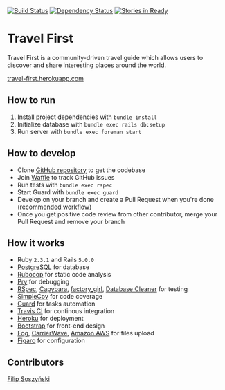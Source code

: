 [![Build Status](https://travis-ci.org/filip373/Travel-First.svg?branch=master)](https://travis-ci.org/filip373/Travel-First)
[![Dependency Status](https://gemnasium.com/badges/github.com/filip373/Travel-First.svg)](https://gemnasium.com/github.com/filip373/Travel-First)
[![Stories in Ready](https://badge.waffle.io/filip373/Travel-First.png?label=ready&title=Ready)](http://waffle.io/filip373/Travel-First)

# Travel First
Travel First is a community-driven travel guide which allows users to discover and share interesting places around the world.

[travel-first.herokuapp.com](https://travel-first.herokuapp.com/)

## How to run
1. Install project dependencies with `bundle install`
2. Initialize database with `bundle exec rails db:setup`
3. Run server with `bundle exec foreman start`

## How to develop
* Clone [GitHub repository](https://github.com/filip373/Travel-First) to get the codebase
* Join [Waffle](https://waffle.io/filip373/Travel-First/join) to track GitHub issues
* Run tests with `bundle exec rspec`
* Start Guard with `bundle exec guard`
* Develop on your branch and create a Pull Request when you're done ([recommended workflow](https://github.com/waffleio/waffle.io/wiki/Recommended-Workflow-Using-Pull-Requests-&-Automatic-Work-Tracking))
* Once you get positive code review from other contributor, merge your Pull Request and remove your branch

## How it works
* Ruby `2.3.1` and Rails `5.0.0`
* [PostgreSQL](https://www.postgresql.org/) for database
* [Rubocop](http://rubocop.readthedocs.io/en/latest/) for static code analysis
* [Pry](http://pryrepl.org/) for debugging
* [RSpec](http://rspec.info/), [Capybara](http://jnicklas.github.io/capybara/), [factory_girl](https://github.com/thoughtbot/factory_girl), [Database Cleaner](https://github.com/DatabaseCleaner/database_cleaner) for testing
* [SimpleCov](https://github.com/colszowka/simplecov) for code coverage
* [Guard](http://guardgem.org/) for tasks automation
* [Travis CI](https://travis-ci.org/) for continous integration
* [Heroku](https://www.heroku.com/) for deployment
* [Bootstrap](http://www.getbootstrap.com/) for front-end design
* [Fog](https://github.com/fog/fog), [CarrierWave](https://github.com/carrierwaveuploader/carrierwave), [Amazon AWS](https://aws.amazon.com) for files upload
* [Figaro](https://github.com/laserlemon/figaro) for configuration

## Contributors
[Filip Soszyński](https://www.linkedin.com/in/filip-soszynski)
